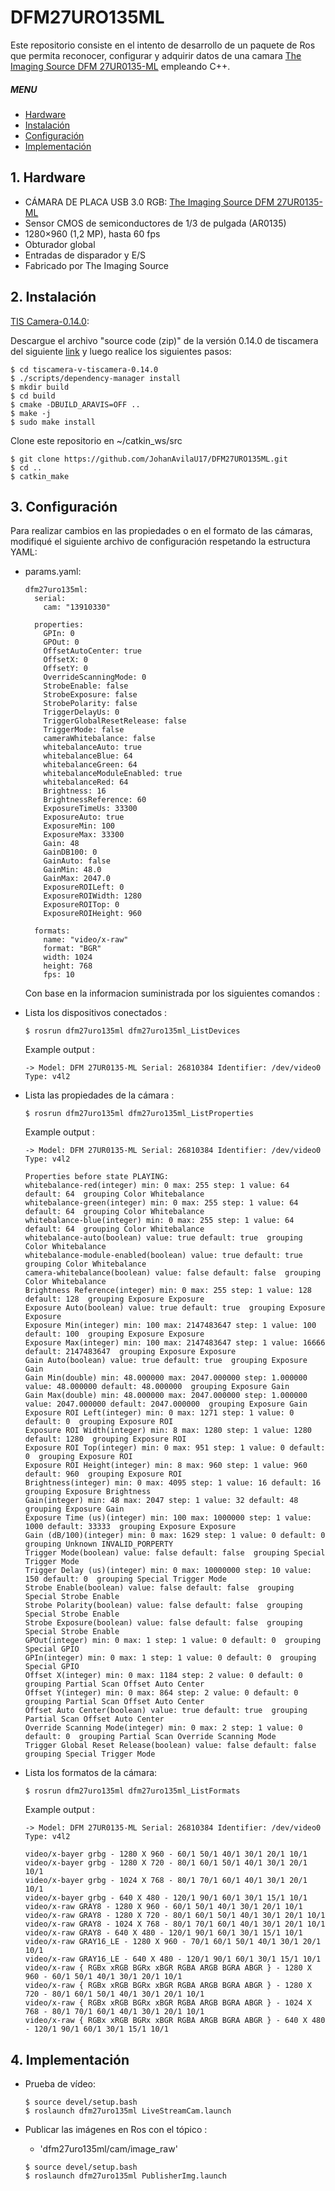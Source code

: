 # DFM27URO135ML

Este repositorio consiste en el intento de desarrollo de un paquete de Ros que permita reconocer, configurar y adquirir datos de una camara [The Imaging Source DFM 27UR0135-ML](https://www.theimagingsource.com/products/board-cameras/usb-3.0-color/dfm27ur0135ml/) empleando C++.

##### MENU

- [Hardware](#hardware)
- [Instalación](#instalacion)
- [Configuración](#configuracion)
- [Implementación](#implementacion)

<a name="hardware"/>

## 1. Hardware

- CÁMARA DE PLACA USB 3.0 RGB: [The Imaging Source DFM 27UR0135-ML](https://www.theimagingsource.com/products/board-cameras/usb-3.0-color/dfm27ur0135ml/)
- Sensor CMOS de semiconductores de 1/3 de pulgada (AR0135)
- 1280×960 (1,2 MP), hasta 60 fps
- Obturador global
- Entradas de disparador y E/S
- Fabricado por The Imaging Source

<a name="instalacion"/>

## 2. Instalación

[TIS Camera-0.14.0](https://github.com/TheImagingSource/tiscamera/releases):

Descargue el archivo "source code (zip)" de la versión 0.14.0 de tiscamera del siguiente [link](https://github.com/TheImagingSource/tiscamera/releases) y luego realice los siguientes pasos:

```console
$ cd tiscamera-v-tiscamera-0.14.0
$ ./scripts/dependency-manager install
$ mkdir build
$ cd build
$ cmake -DBUILD_ARAVIS=OFF ..
$ make -j
$ sudo make install
```

Clone este repositorio en ~/catkin_ws/src

```console
$ git clone https://github.com/JohanAvilaU17/DFM27URO135ML.git
$ cd ..
$ catkin_make
```

<a name="configuracion"/>

## 3. Configuración

Para realizar cambios en las propiedades o en el formato de las cámaras, modifiqué el siguiente archivo de configuración respetando la estructura YAML:

- params.yaml:

  ```console
  dfm27uro135ml:
    serial:
      cam: "13910330"

    properties:
      GPIn: 0
      GPOut: 0
      OffsetAutoCenter: true
      OffsetX: 0
      OffsetY: 0
      OverrideScanningMode: 0
      StrobeEnable: false
      StrobeExposure: false
      StrobePolarity: false
      TriggerDelayUs: 0
      TriggerGlobalResetRelease: false
      TriggerMode: false
      cameraWhitebalance: false
      whitebalanceAuto: true
      whitebalanceBlue: 64
      whitebalanceGreen: 64
      whitebalanceModuleEnabled: true
      whitebalanceRed: 64
      Brightness: 16
      BrightnessReference: 60
      ExposureTimeUs: 33300
      ExposureAuto: true
      ExposureMin: 100
      ExposureMax: 33300
      Gain: 48
      GainDB100: 0
      GainAuto: false
      GainMin: 48.0
      GainMax: 2047.0
      ExposureROILeft: 0
      ExposureROIWidth: 1280
      ExposureROITop: 0
      ExposureROIHeight: 960

    formats:
      name: "video/x-raw"
      format: "BGR"
      width: 1024
      height: 768
      fps: 10
  ```

  Con base en la informacion suministrada por los siguientes comandos :

- Lista los dispositivos conectados :

  ```console
  $ rosrun dfm27uro135ml dfm27uro135ml_ListDevices
  ```

  Example output :

  ```console
  -> Model: DFM 27UR0135-ML Serial: 26810384 Identifier: /dev/video0 Type: v4l2
  ```

- Lista las propiedades de la cámara :

  ```console
  $ rosrun dfm27uro135ml dfm27uro135ml_ListProperties
  ```

  Example output :

  ```console
  -> Model: DFM 27UR0135-ML Serial: 26810384 Identifier: /dev/video0 Type: v4l2

  Properties before state PLAYING:
  whitebalance-red(integer) min: 0 max: 255 step: 1 value: 64 default: 64  grouping Color Whitebalance
  whitebalance-green(integer) min: 0 max: 255 step: 1 value: 64 default: 64  grouping Color Whitebalance
  whitebalance-blue(integer) min: 0 max: 255 step: 1 value: 64 default: 64  grouping Color Whitebalance
  whitebalance-auto(boolean) value: true default: true  grouping Color Whitebalance
  whitebalance-module-enabled(boolean) value: true default: true  grouping Color Whitebalance
  camera-whitebalance(boolean) value: false default: false  grouping Color Whitebalance
  Brightness Reference(integer) min: 0 max: 255 step: 1 value: 128 default: 128  grouping Exposure Exposure
  Exposure Auto(boolean) value: true default: true  grouping Exposure Exposure
  Exposure Min(integer) min: 100 max: 2147483647 step: 1 value: 100 default: 100  grouping Exposure Exposure
  Exposure Max(integer) min: 100 max: 2147483647 step: 1 value: 16666 default: 2147483647  grouping Exposure Exposure
  Gain Auto(boolean) value: true default: true  grouping Exposure Gain
  Gain Min(double) min: 48.000000 max: 2047.000000 step: 1.000000 value: 48.000000 default: 48.000000  grouping Exposure Gain
  Gain Max(double) min: 48.000000 max: 2047.000000 step: 1.000000 value: 2047.000000 default: 2047.000000  grouping Exposure Gain
  Exposure ROI Left(integer) min: 0 max: 1271 step: 1 value: 0 default: 0  grouping Exposure ROI
  Exposure ROI Width(integer) min: 8 max: 1280 step: 1 value: 1280 default: 1280  grouping Exposure ROI
  Exposure ROI Top(integer) min: 0 max: 951 step: 1 value: 0 default: 0  grouping Exposure ROI
  Exposure ROI Height(integer) min: 8 max: 960 step: 1 value: 960 default: 960  grouping Exposure ROI
  Brightness(integer) min: 0 max: 4095 step: 1 value: 16 default: 16  grouping Exposure Brightness
  Gain(integer) min: 48 max: 2047 step: 1 value: 32 default: 48  grouping Exposure Gain
  Exposure Time (us)(integer) min: 100 max: 1000000 step: 1 value: 1000 default: 33333  grouping Exposure Exposure
  Gain (dB/100)(integer) min: 0 max: 1629 step: 1 value: 0 default: 0  grouping Unknown INVALID_PORPERTY
  Trigger Mode(boolean) value: false default: false  grouping Special Trigger Mode
  Trigger Delay (us)(integer) min: 0 max: 10000000 step: 10 value: 150 default: 0  grouping Special Trigger Mode
  Strobe Enable(boolean) value: false default: false  grouping Special Strobe Enable
  Strobe Polarity(boolean) value: false default: false  grouping Special Strobe Enable
  Strobe Exposure(boolean) value: false default: false  grouping Special Strobe Enable
  GPOut(integer) min: 0 max: 1 step: 1 value: 0 default: 0  grouping Special GPIO
  GPIn(integer) min: 0 max: 1 step: 1 value: 0 default: 0  grouping Special GPIO
  Offset X(integer) min: 0 max: 1184 step: 2 value: 0 default: 0  grouping Partial Scan Offset Auto Center
  Offset Y(integer) min: 0 max: 864 step: 2 value: 0 default: 0  grouping Partial Scan Offset Auto Center
  Offset Auto Center(boolean) value: true default: true  grouping Partial Scan Offset Auto Center
  Override Scanning Mode(integer) min: 0 max: 2 step: 1 value: 0 default: 0  grouping Partial Scan Override Scanning Mode
  Trigger Global Reset Release(boolean) value: false default: false  grouping Special Trigger Mode
  ```

- Lista los formatos de la cámara:

  ```console
  $ rosrun dfm27uro135ml dfm27uro135ml_ListFormats
  ```

  Example output :

  ```console
  -> Model: DFM 27UR0135-ML Serial: 26810384 Identifier: /dev/video0 Type: v4l2

  video/x-bayer grbg - 1280 X 960 - 60/1 50/1 40/1 30/1 20/1 10/1
  video/x-bayer grbg - 1280 X 720 - 80/1 60/1 50/1 40/1 30/1 20/1 10/1
  video/x-bayer grbg - 1024 X 768 - 80/1 70/1 60/1 40/1 30/1 20/1 10/1
  video/x-bayer grbg - 640 X 480 - 120/1 90/1 60/1 30/1 15/1 10/1
  video/x-raw GRAY8 - 1280 X 960 - 60/1 50/1 40/1 30/1 20/1 10/1
  video/x-raw GRAY8 - 1280 X 720 - 80/1 60/1 50/1 40/1 30/1 20/1 10/1
  video/x-raw GRAY8 - 1024 X 768 - 80/1 70/1 60/1 40/1 30/1 20/1 10/1
  video/x-raw GRAY8 - 640 X 480 - 120/1 90/1 60/1 30/1 15/1 10/1
  video/x-raw GRAY16_LE - 1280 X 960 - 70/1 60/1 50/1 40/1 30/1 20/1 10/1
  video/x-raw GRAY16_LE - 640 X 480 - 120/1 90/1 60/1 30/1 15/1 10/1
  video/x-raw { RGBx xRGB BGRx xBGR RGBA ARGB BGRA ABGR } - 1280 X 960 - 60/1 50/1 40/1 30/1 20/1 10/1
  video/x-raw { RGBx xRGB BGRx xBGR RGBA ARGB BGRA ABGR } - 1280 X 720 - 80/1 60/1 50/1 40/1 30/1 20/1 10/1
  video/x-raw { RGBx xRGB BGRx xBGR RGBA ARGB BGRA ABGR } - 1024 X 768 - 80/1 70/1 60/1 40/1 30/1 20/1 10/1
  video/x-raw { RGBx xRGB BGRx xBGR RGBA ARGB BGRA ABGR } - 640 X 480 - 120/1 90/1 60/1 30/1 15/1 10/1
  ```

  <a name="implementacion"/>

## 4. Implementación

- Prueba de vídeo:

  ```console
  $ source devel/setup.bash
  $ roslaunch dfm27uro135ml LiveStreamCam.launch
  ```

- Publicar las imágenes en Ros con el tópico :

  - 'dfm27uro135ml/cam/image_raw'

  ```console
  $ source devel/setup.bash
  $ roslaunch dfm27uro135ml PublisherImg.launch
  ```
